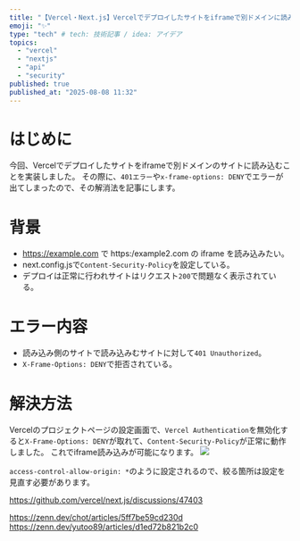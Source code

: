 ```yaml
---
title: "【Vercel・Next.js】Vercelでデプロイしたサイトをiframeで別ドメインに読み込む方法"
emoji: "✨"
type: "tech" # tech: 技術記事 / idea: アイデア
topics:
  - "vercel"
  - "nextjs"
  - "api"
  - "security"
published: true
published_at: "2025-08-08 11:32"
---
```


# はじめに
今回、Vercelでデプロイしたサイトをiframeで別ドメインのサイトに読み込むことを実装しました。
その際に、`401エラー`や`x-frame-options: DENY`でエラーが出てしまったので、その解消法を記事にします。

# 背景
- https://example.com で https:/example2.com の iframe を読み込みたい。
- next.config.jsで`Content-Security-Policy`を設定している。
- デプロイは正常に行われサイトはリクエスト`200`で問題なく表示されている。

# エラー内容
- 読み込み側のサイトで読み込みむサイトに対して`401 Unauthorized`。
- `X-Frame-Options: DENY`で拒否されている。

# 解決方法
Vercelのプロジェクトページの設定画面で、`Vercel Authentication`を無効化すると`X-Frame-Options: DENY`が取れて、`Content-Security-Policy`が正常に動作しました。
これでiframe読み込みが可能になります。
![](https://storage.googleapis.com/zenn-user-upload/0c5b888c070a-20250808.png)

`access-control-allow-origin: *`のように設定されるので、絞る箇所は設定を見直す必要があります。

https://github.com/vercel/next.js/discussions/47403

https://zenn.dev/chot/articles/5ff7be59cd230d
https://zenn.dev/yutoo89/articles/d1ed72b821b2c0